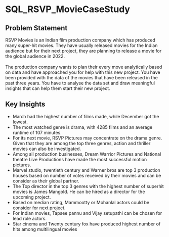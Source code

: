 # SQL_RSVP_MovieCaseStudy
## Problem Statement
RSVP Movies is an Indian film production company which has produced many super-hit movies. They have usually released movies for the Indian audience but for their next project, they are planning to release a movie for the global audience in 2022.<br><br>
The production company wants to plan their every move analytically based on data and have approached you for help with this new project. You have been provided with the data of the movies that have been released in the past three years. You have to analyse the data set and draw meaningful insights that can help them start their new project. 
## Key Insights
* March had the highest number of films made, while December got the lowest. 
* The most watched genre is drama, with 4285 films and an average runtime of 107 minutes. 
* For its next movie, RSVP Pictures may concentrate on the drama genre. Given that they are among the top three genres, action and thriller movies can also be investigated. 
* Among all production businesses, Dream Warrior Pictures and National theatre Live Productions have made the most successful motion pictures. 
* Marvel studio, twentieth century and Warner bros are top 3 production houses based on number of votes received by their movies and can be consider as their global partner. 
* The Top director in the top 3 genres with the highest number of superhit movies is James Mangold. He can be hired as a director for the upcoming project. 
* Based on median rating, Mammootty or Mohanlal actors could be consider for next project. 
* For Indian movies, Tapsee pannu and Vijay setupathi can be chosen for lead role actors. 
* Star cinema and Twenty century fox have produced highest number of hits  among multilingual movies
